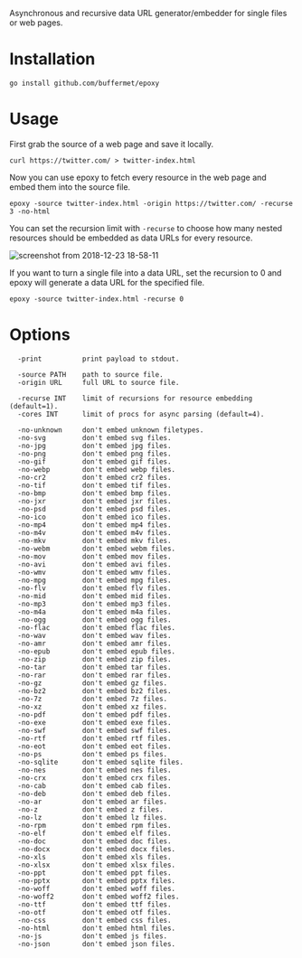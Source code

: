 Asynchronous and recursive data URL generator/embedder for single files or web pages.

# Installation

```
go install github.com/buffermet/epoxy
```

# Usage

First grab the source of a web page and save it locally.

```
curl https://twitter.com/ > twitter-index.html
```

Now you can use epoxy to fetch every resource in the web page and embed them into the source file.

```
epoxy -source twitter-index.html -origin https://twitter.com/ -recurse 3 -no-html
```

You can set the recursion limit with `-recurse` to choose how many nested resources should be embedded as data URLs for every resource.

![screenshot from 2018-12-23 18-58-11](https://user-images.githubusercontent.com/29265684/50382162-ed984400-06e4-11e9-813d-b0a4c8b64a16.png)

If you want to turn a single file into a data URL, set the recursion to 0 and epoxy will generate a data URL for the specified file.

```
epoxy -source twitter-index.html -recurse 0
```

# Options

```
  -print          print payload to stdout.

  -source PATH    path to source file.
  -origin URL     full URL to source file.

  -recurse INT    limit of recursions for resource embedding (default=1).
  -cores INT      limit of procs for async parsing (default=4).

  -no-unknown     don't embed unknown filetypes.
  -no-svg         don't embed svg files.
  -no-jpg         don't embed jpg files.
  -no-png         don't embed png files.
  -no-gif         don't embed gif files.
  -no-webp        don't embed webp files.
  -no-cr2         don't embed cr2 files.
  -no-tif         don't embed tif files.
  -no-bmp         don't embed bmp files.
  -no-jxr         don't embed jxr files.
  -no-psd         don't embed psd files.
  -no-ico         don't embed ico files.
  -no-mp4         don't embed mp4 files.
  -no-m4v         don't embed m4v files.
  -no-mkv         don't embed mkv files.
  -no-webm        don't embed webm files.
  -no-mov         don't embed mov files.
  -no-avi         don't embed avi files.
  -no-wmv         don't embed wmv files.
  -no-mpg         don't embed mpg files.
  -no-flv         don't embed flv files.
  -no-mid         don't embed mid files.
  -no-mp3         don't embed mp3 files.
  -no-m4a         don't embed m4a files.
  -no-ogg         don't embed ogg files.
  -no-flac        don't embed flac files.
  -no-wav         don't embed wav files.
  -no-amr         don't embed amr files.
  -no-epub        don't embed epub files.
  -no-zip         don't embed zip files.
  -no-tar         don't embed tar files.
  -no-rar         don't embed rar files.
  -no-gz          don't embed gz files.
  -no-bz2         don't embed bz2 files.
  -no-7z          don't embed 7z files.
  -no-xz          don't embed xz files.
  -no-pdf         don't embed pdf files.
  -no-exe         don't embed exe files.
  -no-swf         don't embed swf files.
  -no-rtf         don't embed rtf files.
  -no-eot         don't embed eot files.
  -no-ps          don't embed ps files.
  -no-sqlite      don't embed sqlite files.
  -no-nes         don't embed nes files.
  -no-crx         don't embed crx files.
  -no-cab         don't embed cab files.
  -no-deb         don't embed deb files.
  -no-ar          don't embed ar files.
  -no-z           don't embed z files.
  -no-lz          don't embed lz files.
  -no-rpm         don't embed rpm files.
  -no-elf         don't embed elf files.
  -no-doc         don't embed doc files.
  -no-docx        don't embed docx files.
  -no-xls         don't embed xls files.
  -no-xlsx        don't embed xlsx files.
  -no-ppt         don't embed ppt files.
  -no-pptx        don't embed pptx files.
  -no-woff        don't embed woff files.
  -no-woff2       don't embed woff2 files.
  -no-ttf         don't embed ttf files.
  -no-otf         don't embed otf files.
  -no-css         don't embed css files.
  -no-html        don't embed html files.
  -no-js          don't embed js files.
  -no-json        don't embed json files.
```
